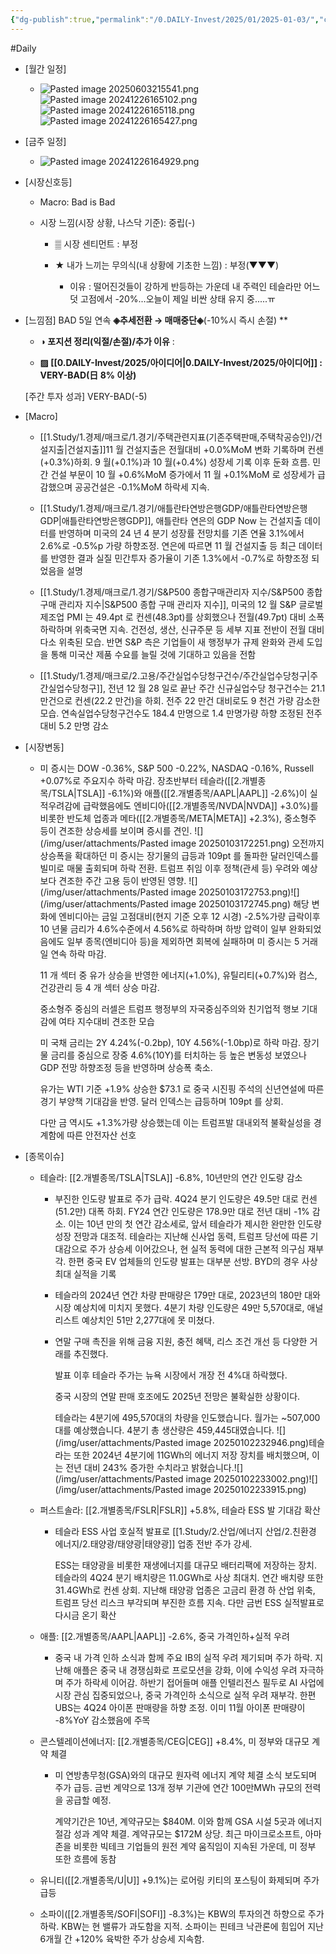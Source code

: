 ```yaml
---
{"dg-publish":true,"permalink":"/0.DAILY-Invest/2025/01/2025-01-03/","created":"2025-01-02T23:29:11.492+09:00","updated":"2025-08-06T13:54:46.708+09:00"}
---
```


#Daily 


- [월간 일정]
	- ![Pasted image 20250603215541.png](/img/user/attachments/Pasted%20image%2020250603215541.png)![Pasted image 20241226165102.png](/img/user/attachments/Pasted%20image%2020241226165102.png)![Pasted image 20241226165118.png](/img/user/attachments/Pasted%20image%2020241226165118.png)![Pasted image 20241226165427.png](/img/user/attachments/Pasted%20image%2020241226165427.png)

- [금주 일정]
	- ![Pasted image 20241226164929.png](/img/user/attachments/Pasted%20image%2020241226164929.png)


- [시장신호등]
	- Macro: Bad is Bad 
	  
	- 시장 느낌(시장 상황, 나스닥 기준): 중립(-)
		  
		- ▒ 시장 센티먼트 : 부정
		  
		- ★ 내가 느끼는 무의식(내 상황에 기초한 느낌) : 부정(▼▼▼)
			
			- 이유 :  떨어진것들이 강하게 반등하는 가운데 내 주력인 테슬라만 어느덧 고점에서 -20%...오늘이 제일 비싼 상태 유지 중.....ㅠ




- [느낌점]  BAD 5일 연속 **◈추세전환 → 매매중단◈**(-10%시 즉시 손절) **
  
	- **◑ 포지션 정리(익절/손절)/추가 이유** : 
	  
	- **▨ [[0.DAILY-Invest/2025/아이디어\|0.DAILY-Invest/2025/아이디어]] : VERY-BAD(日 8% 이상)**
	  
	[주간 투자 성과] VERY-BAD(-5)



- [Macro]
	- [[1.Study/1.경제/매크로/1.경기/주택관련지표(기존주택판매,주택착공승인)/건설지출\|건설지출]]11 월 건설지출은 전월대비 +0.0%MoM 변화 기록하며 컨센(+0.3%)하회. 9 월(+0.1%)과 10 월(+0.4%) 성장세 기록 이후 둔화 흐름. 민간 건설 부문이 10 월 +0.6%MoM 증가에서 11 월 +0.1%MoM 로 성장세가 급감했으며 공공건설은 -0.1%MoM 하락세 지속. 
	  
	- [[1.Study/1.경제/매크로/1.경기/애틀란타연방은행GDP/애틀란타연방은행GDP\|애틀란타연방은행GDP]], 애틀란타 연은의 GDP Now 는 건설지출 데이터를 반영하며 미국의 24 년 4 분기 성장률 전망치를 기존 연율 3.1%에서 2.6%로 -0.5%p 가량 하향조정. 연은에 따르면 11 월 건설지출 등 최근 데이터를 반영한 결과 실질 민간투자 증가율이 기존 1.3%에서 -0.7%로 하향조정 되었음을 설명
	  
	- [[1.Study/1.경제/매크로/1.경기/S&P500 종합구매관리자 지수/S&P500 종합 구매 관리자 지수\|S&P500 종합 구매 관리자 지수]], 미국의 12 월 S&P 글로벌 제조업 PMI 는 49.4pt 로 컨센(48.3pt)를 상회했으나 전월(49.7pt) 대비 소폭 하락하며 위축국면 지속. 건전성, 생산, 신규주문 등 세부 지표 전반이 전월 대비 다소 위축된 모습. 반면 S&P 측은 기업들이 새 행정부가 규제 완화와 관세 도입을 통해 미국산 제품 수요를 늘릴 것에 기대하고 있음을 전함
	  
	- [[1.Study/1.경제/매크로/2.고용/주간실업수당청구건수/주간실업수당청구\|주간실업수당청구]], 전년 12 월 28 일로 끝난 주간 신규실업수당 청구건수는 21.1 만건으로 컨센(22.2 만건)을 하회. 전주 22 만건 대비로도 9 천건 가량 감소한 모습. 연속실업수당청구건수도 184.4 만명으로 1.4 만명가량 하향 조정된 전주 대비 5.2 만명 감소





- [시장변동]
	- 미 증시는 DOW -0.36%, S&P 500 -0.22%, NASDAQ -0.16%, Russell +0.07%로 주요지수 하락 마감. 장초반부터 테슬라([[2.개별종목/TSLA\|TSLA]] -6.1%)와 애플([[2.개별종목/AAPL\|AAPL]] -2.6%)이 실적우려감에 급락했음에도 엔비디아([[2.개별종목/NVDA\|NVDA]] +3.0%)를 비롯한 반도체 업종과 메타([[2.개별종목/META\|META]] +2.3%), 중소형주 등이 견조한 상승세를 보이며 증시를 견인. 
	  ![](/img/user/attachments/Pasted image 20250103172251.png)
	  오전까지 상승폭을 확대하던 미 증시는 장기물의 급등과 109pt 를 돌파한 달러인덱스를 빌미로 매물 출회되며 하락 전환. 트럼프 취임 이후 정책(관세 등) 우려와 예상보다 견조한 주간 고용 등이 반영된 영향. 
	  ![](/img/user/attachments/Pasted image 20250103172753.png)![](/img/user/attachments/Pasted image 20250103172745.png)
	  해당 변화에 엔비디아는 금일 고점대비(현지 기준 오후 12 시경) -2.5%가량 급락이후 10 년물 금리가 4.6%수준에서 4.56%로 하락하며 하방 압력이 일부 완화되었음에도 일부 종목(엔비디아 등)을 제외하면 회복에 실패하며 미 증시는 5 거래일 연속 하락 마감. 
	  
	  11 개 섹터 중 유가 상승을 반영한 에너지(+1.0%), 유틸리티(+0.7%)와 컴스, 건강관리 등 4 개 섹터 상승 마감. 
	  
	  중소형주 중심의 러셀은 트럼프 행정부의 자국중심주의와 친기업적 행보 기대감에 여타 지수대비 견조한 모습
	  
	  미 국채 금리는 2Y 4.24%(-0.2bp), 10Y 4.56%(-1.0bp)로 하락 마감. 장기물 금리를 중심으로 장중 4.6%(10Y)를 터치하는 등 높은 변동성 보였으나 GDP 전망 하향조정 등을 반영하며 상승폭 축소. 
	  
	  유가는 WTI 기준 +1.9% 상승한 $73.1 로 중국 시진핑 주석의 신년연설에 따른 경기 부양책 기대감을 반영. 달러 인덱스는 급등하며 109pt 를 상회. 
	  
	  다만 금 역시도 +1.3%가량 상승했는데 이는 트럼프발 대내외적 불확실성을 경계함에 따른 안전자산 선호






- [종목이슈]
	- 테슬라: [[2.개별종목/TSLA\|TSLA]] -6.8%, 10년만의 연간 인도량 감소
	  
		- 부진한 인도량 발표로 주가 급락. 4Q24 분기 인도량은 49.5만 대로 컨센(51.2만) 대폭 하회. FY24 연간 인도량은 178.9만 대로 전년 대비 -1% 감소. 이는 10년 만의 첫 연간 감소세로, 앞서 테슬라가 제시한 완만한 인도량 성장 전망과 대조적. 테슬라는 지난해 신사업 동력, 트럼프 당선에 따른 기대감으로 주가 상승세 이어갔으나, 현 실적 동력에 대한 근본적 의구심 재부각. 한편 중국 EV 업체들의 인도량 발표는 대부분 선방. BYD의 경우 사상 최대 실적을 기록
		  
		- 테슬라의 2024년 연간 차량 판매량은 179만 대로, 2023년의 180만 대와 시장 예상치에 미치지 못했다. 
		  4분기 차량 인도량은 49만 5,570대로, 애널리스트 예상치인 51만 2,277대에 못 미쳤다.  
		  
		- 연말 구매 촉진을 위해 금융 지원, 충전 혜택, 리스 조건 개선 등 다양한 거래를 추진했다.  
		  
		  발표 이후 테슬라 주가는 뉴욕 시장에서 개장 전 4%대 하락했다.  
		  
		  중국 시장의 연말 판매 호조에도 2025년 전망은 불확실한 상황이다.  
		  
		  테슬라는 4분기에 495,570대의 차량을 인도했습니다. 월가는 ~507,000대를 예상했습니다. 4분기 총 생산량은 459,445대였습니다. ![](/img/user/attachments/Pasted image 20250102232946.png)테슬라는 또한 2024년 4분기에 11GWh의 에너지 저장 장치를 배치했으며, 이는 전년 대비 243% 증가한 수치라고 밝혔습니다.![](/img/user/attachments/Pasted image 20250102233002.png)![](/img/user/attachments/Pasted image 20250102233915.png)
	- 퍼스트솔라: [[2.개별종목/FSLR\|FSLR]] +5.8%, 테슬라 ESS 발 기대감 확산
		- 테슬라 ESS 사업 호실적 발표로 [[1.Study/2.산업/에너지 산업/2.친환경 에너지/2.태양광/태양광\|태양광]] 업종 전반 주가 강세. 
		  
		  ESS는 태양광을 비롯한 재생에너지를 대규모 배터리팩에 저장하는 장치. 테슬라의 4Q24 분기 배치량은 11.0GWh로 사상 최대치. 연간 배치량 또한 31.4GWh로 컨센 상회. 지난해 태양광 업종은 고금리 환경 하 산업 위축, 트럼프 당선 리스크 부각되며 부진한 흐름 지속. 다만 금번 ESS 실적발표로 다시금 온기 확산
		  
	- 애플: [[2.개별종목/AAPL\|AAPL]] -2.6%, 중국 가격인하+실적 우려
		- 중국 내 가격 인하 소식과 함께 주요 IB의 실적 우려 제기되며 주가 하락. 지난해 애플은 중국 내 경쟁심화로 프로모션을 강화, 이에 수익성 우려 자극하며 주가 하락세 이어감. 하반기 접어들며 애플 인텔리전스 필두로 AI 사업에 시장 관심 집중되었으나, 중국 가격인하 소식으로 실적 우려 재부각. 한편 UBS는 4Q24 아이폰 판매량을 하향 조정. 이미 11월 아이폰 판매량이 -8%YoY 감소했음에 주목
		  
	- 콘스텔레이션에너지: [[2.개별종목/CEG\|CEG]] +8.4%, 미 정부와 대규모 계약 체결
		- 미 연방총무청(GSA)와의 대규모 원자력 에너지 계약 체결 소식 보도되며 주가 급등. 금번 계약으로 13개 정부 기관에 연간 100만MWh 규모의 전력을 공급할 예정. 
		  
		  계약기간은 10년, 계약규모는 $840M. 이와 함께 GSA 시설 5곳과 에너지 절감 성과 계약 체결. 계약규모는 $172M 상당. 최근 마이크로소프트, 아마존을 비롯한 빅테크 기업들의 원전 계약 움직임이 지속된 가운데, 미 정부 또한 흐름에 동참
		  
	- 유니티([[2.개별종목/U\|U]] +9.1%)는 로어링 키티의 포스팅이 화제되며 주가 급등
	  
	- 소파이([[2.개별종목/SOFI\|SOFI]] -8.3%)는 KBW의 투자의견 하향으로 주가 하락. KBW는 현 밸류가 과도함을 지적. 소파이는 핀테크 낙관론에 힘입어 지난 6개월 간 +120% 육박한 주가 상승세 지속함.

